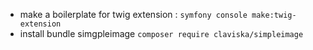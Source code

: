 - make a boilerplate for twig extension : `symfony console make:twig-extension`
- install bundle simgpleimage `composer require claviska/simpleimage`